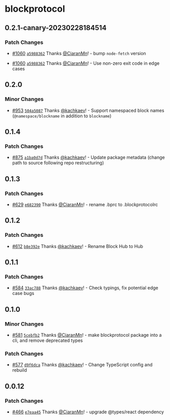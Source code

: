 # blockprotocol

## 0.2.1-canary-20230228184514

### Patch Changes

- [#1060](https://github.com/blockprotocol/blockprotocol/pull/1060) [`a5988362`](https://github.com/blockprotocol/blockprotocol/commit/a5988362dc5f3a1976e96b56a7a42bc73c5c48d3) Thanks [@CiaranMn](https://github.com/CiaranMn)! - bump `node-fetch` version

- [#1060](https://github.com/blockprotocol/blockprotocol/pull/1060) [`a5988362`](https://github.com/blockprotocol/blockprotocol/commit/a5988362dc5f3a1976e96b56a7a42bc73c5c48d3) Thanks [@CiaranMn](https://github.com/CiaranMn)! - Use non-zero exit code in edge cases

## 0.2.0

### Minor Changes

- [#953](https://github.com/blockprotocol/blockprotocol/pull/953) [`504a5087`](https://github.com/blockprotocol/blockprotocol/commit/504a50875a5355bbd24b1beb99e7865dc71f7389) Thanks [@kachkaev](https://github.com/kachkaev)! - Support namespaced block names (`@namespace/blockname` in addition to `blockname`)

## 0.1.4

### Patch Changes

- [#875](https://github.com/blockprotocol/blockprotocol/pull/875) [`a1ba0d7d`](https://github.com/blockprotocol/blockprotocol/commit/a1ba0d7d17971ee30586a673ce3d4f5bee6e65d1) Thanks [@kachkaev](https://github.com/kachkaev)! - Update package metadata (change path to source following repo restructuring)

## 0.1.3

### Patch Changes

- [#629](https://github.com/blockprotocol/blockprotocol/pull/629) [`e682390`](https://github.com/blockprotocol/blockprotocol/commit/e6823904a1c63fd72c11e2fc62678eac61160ec5) Thanks [@CiaranMn](https://github.com/CiaranMn)! - rename .bprc to .blockprotocolrc

## 0.1.2

### Patch Changes

- [#612](https://github.com/blockprotocol/blockprotocol/pull/612) [`b8e392e`](https://github.com/blockprotocol/blockprotocol/commit/b8e392ebfc6ea50e601e314ac231a3d63f6c0cb9) Thanks [@kachkaev](https://github.com/kachkaev)! - Rename Block Hub to Hub

## 0.1.1

### Patch Changes

- [#584](https://github.com/blockprotocol/blockprotocol/pull/584) [`33ac788`](https://github.com/blockprotocol/blockprotocol/commit/33ac788c6f1ce38b9868e182f261e331ec118988) Thanks [@kachkaev](https://github.com/kachkaev)! - Check typings, fix potential edge case bugs

## 0.1.0

### Minor Changes

- [#581](https://github.com/blockprotocol/blockprotocol/pull/581) [`5cebfb2`](https://github.com/blockprotocol/blockprotocol/commit/5cebfb2166dd6133ec90337deee00793c54bb01a) Thanks [@CiaranMn](https://github.com/CiaranMn)! - make blockprotocol package into a cli, and remove deprecated types

### Patch Changes

- [#577](https://github.com/blockprotocol/blockprotocol/pull/577) [`d9f6dca`](https://github.com/blockprotocol/blockprotocol/commit/d9f6dca9902867fdde9c2ad0ee93ed80889b12bc) Thanks [@kachkaev](https://github.com/kachkaev)! - Change TypeScript config and rebuild

## 0.0.12

### Patch Changes

- [#466](https://github.com/blockprotocol/blockprotocol/pull/466) [`e7eaa45`](https://github.com/blockprotocol/blockprotocol/commit/e7eaa457ab8e567ba6e909a99810a5e6605c6e00) Thanks [@CiaranMn](https://github.com/CiaranMn)! - upgrade @types/react dependency
